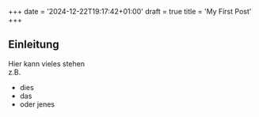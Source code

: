 +++
date = '2024-12-22T19:17:42+01:00'
draft = true
title = 'My First Post'
+++

## Einleitung 
Hier kann vieles stehen  
z.B.
* dies
* das 
* oder jenes
